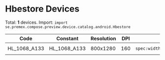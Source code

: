 # Hbestore Devices

Total: **1** devices. Import: `import se.premex.compose.preview.device.catalog.android.Hbestore`

| Code | Constant | Resolution | DPI | Compose Spec | Preview Usage |
|------|----------|------------|-----|-------------|---------------|
| HL_1068_A133 | HL_1068_A133 | 800x1280 | 160 | `spec:width=800px,height=1280px,dpi=160` | `@Preview(device = Hbestore.HL_1068_A133)` |

<!-- Generated automatically. Do not edit manually. -->
